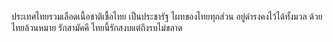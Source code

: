 ประเทศไทยรวมเลือดเนื้อชาติเชื้อไทย
เป็นประชารัฐ  ไผทของไทยทุกส่วน
อยู่ดำรงคงไว้ได้ทั้งมวล
ด้วยไทยล้วนหมาย รักสามัคคี
ไทยนี้รักสงบแต่ถึงรบไม่ขลาด

